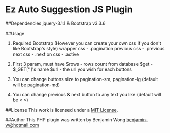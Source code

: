 Ez Auto Suggestion JS Plugin
==============================

##Dependencies
jquery-3.1.1 & Bootstrap v3.3.6

##Usage
1. Required Bootstrap (However you can create your own css if you don't like Bootstrap's style)
	wrapper css -	.pagination
	previous css -	.previous
	next css -		.next
	on css -		.active
	
2. First 3 param, must have
	$rows -		rows count from database
	$get -		$_GET['']'s name
	$url -		the url you wish for each buttons

3. You can change buttons size to pagination-sm, pagination-lg (default will be pagination-md)

4. You can change previous & next button to any text you like (default will be < >)

##License
This work is licensed under a [MIT License](http://opensource.org/licenses/MIT).

##Author
This PHP plugin was written by Benjamin Wong benjamin-w@hotmail.com
